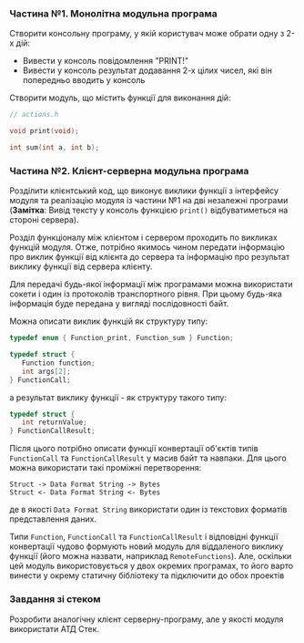 ### Частина №1. Монолітна модульна програма

Створити консольну програму, у якій користувач може обрати одну з 2-х дій:

* Вивести у консоль повідомлення "PRINT!"
* Вивести у консоль результат додавання 2-х цілих чисел, які він попередньо вводить у консоль

Створити модуль, що містить функції для виконання дій:

```c
// actions.h

void print(void);

int sum(int a, int b);
```

### Частина №2. Клієнт-серверна модульна програма

Розділити клієнтський код, що виконує виклики функції з інтерфейсу модуля та реалізацію модуля 
із частини №1 на дві незалежні програми 
(__Замітка__: Вивід тексту у консоль функцією `print()` відбуватиметься на стороні сервера).

Розділ функціоналу між клієнтом і сервером проходить по викликах функцій модуля. 
Отже, потрібно якимось чином передати інформацію про виклик функції від клієнта до сервера 
та інформацію про результат виклику функції від сервера клієнту.

Для передачі будь-якої інформації між програмами можна використати сокети і один із протоколів транспортного рівня.
При цьому будь-яка інформація буде передана у вигляді послідовності байт. 

Можна описати виклик функцій як структуру типу:

```c
typedef enum { Function_print, Function_sum } Function;

typedef struct {
   Function function;
   int args[2];
} FunctionCall;
```

а результат виклику функції - як структуру такого типу:

```c
typedef struct {
   int returnValue;
} FunctionCallResult;
```

Після цього потрібно описати функції конвертації об'єктів типів 
`FunctionCall` та `FunctionCallResult` у масив байт та навпаки. 
Для цього можна використати такі проміжні перетворення:

```
Struct -> Data Format String -> Bytes
Struct <- Data Format String <- Bytes
```

де в якості `Data Format String` використати один із текстових форматів представлення даних.

Типи `Function`, `FunctionCall` та `FunctionCallResult` і відповідні функції конвертації чудово формують 
новий модуль для віддаленого виклику функції (його можна назвати, наприклад `RemoteFunctions`). 
Але, оскільки цей модуль використовується у двох окремих програмах, то його варто винести
у окрему статичну бібліотеку та підключити до обох проектів

### Завдання зі стеком

Розробити аналогічну клієнт серверну-програму, але у якості модуля використати АТД Стек.
